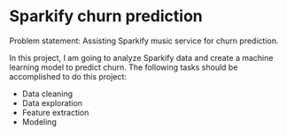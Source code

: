 # Sparkify churn prediction

Problem statement: Assisting Sparkify music service for churn prediction.

In this project, I am going to analyze Sparkify data and create a machine learning model to predict churn. The following tasks should be accomplished to do this project:
  * Data cleaning
  * Data exploration
  * Feature extraction
  * Modeling
